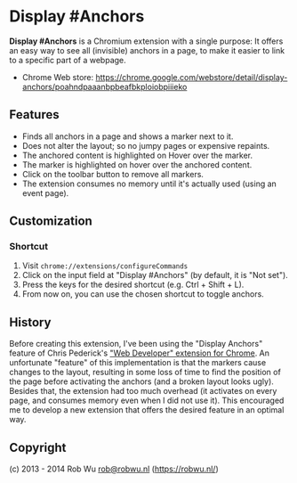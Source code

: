 # Display #Anchors

**Display #Anchors** is a Chromium extension with a single purpose: It offers an easy way to see
all (invisible) anchors in a page, to make it easier to link to a specific part of a webpage.

- Chrome Web store: https://chrome.google.com/webstore/detail/display-anchors/poahndpaaanbpbeafbkploiobpiiieko

## Features

- Finds all anchors in a page and shows a marker next to it.
- Does not alter the layout; so no jumpy pages or expensive repaints.
- The anchored content is highlighted on Hover over the marker.
- The marker is highlighted on hover over the anchored content.
- Click on the toolbar button to remove all markers.
- The extension consumes no memory until it's actually used (using an event page).

## Customization

### Shortcut

1. Visit `chrome://extensions/configureCommands`
2. Click on the input field at "Display #Anchors" (by default, it is "Not set").
3. Press the keys for the desired shortcut (e.g. Ctrl + Shift + L).
4. From now on, you can use the chosen shortcut to toggle anchors.

## History
Before creating this extension, I've been using the "Display Anchors" feature of Chris Pederick's
["Web Developer" extension for Chrome](https://chrome.google.com/webstore/detail/bfbameneiokkgbdmiekhjnmfkcnldhhm).
An unfortunate "feature" of this implementation is that the markers cause changes to the layout, resulting in some
loss of time to find the position of the page before activating the anchors (and a broken layout looks ugly).
Besides that, the extension had too much overhead (it activates on every page, and consumes memory even when I did
not use it). This encouraged me to develop a new extension that offers the desired feature in an optimal way.


## Copyright

(c) 2013 - 2014 Rob Wu <rob@robwu.nl> (https://robwu.nl/)
